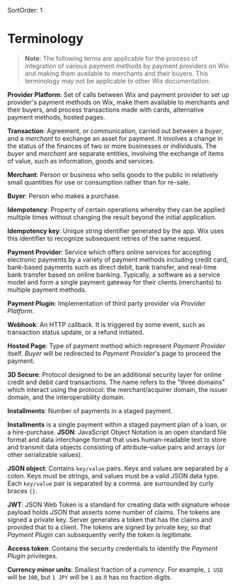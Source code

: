 SortOrder: 1
# Terminology

> **Note**:
> The following terms are applicable for the process of integration of various payment methods by payment providers on Wix and making them available to merchants and their buyers. This terminology may not be applicable to other Wix documentation.

**Provider Platform**: Set of calls between Wix and payment provider to set up provider's payment methods on Wix, make them available to merchants and their buyers, and process transactions made with cards, alternative payment methods, hosted pages.

**Transaction**: Agreement, or communication, carried out between a *buyer*, and a *merchant* to exchange an asset for payment.
It involves a change in the status of the finances of two or more businesses or individuals. The *buyer* and *merchant* are separate entities, involving the exchange of items of value, such as information, goods and services.

**Merchant**: Person or business who sells goods to the public in relatively small quantities for use or consumption rather than for re-sale.

**Buyer**: Person who makes a purchase.

**Idempotency**: Property of certain operations whereby they can be applied multiple times without changing the result beyond the initial application.

**Idempotency key**: Unique string identifier generated by the app. Wix uses this identifier to recognize subsequent retries of the same request.

**Payment Provider**: Service which offers online services for accepting electronic payments by a variety of payment methods including credit card, bank-based payments such as direct debit, bank transfer, and real-time bank transfer based on online banking. Typically, a software as a service model and form a single payment gateway for their clients (merchants) to multiple payment methods.

**Payment Plugin**: Implementation of third party provider via *Provider Platform*.

**Webhook**: An HTTP callback. It is triggered by some event, such as transaction status update, or a refund initiated.

**Hosted Page**: Type of payment method which represent *Payment Provider* itself. *Buyer* will be redirected to *Payment Provider*'s page to proceed the payment.

**3D Secure**: Protocol designed to be an additional security layer for online credit and debit card transactions. The name refers to the "three domains" which interact using the protocol: the merchant/acquirer domain, the issuer domain, and the interoperability domain.

**Installments**: Number of payments in a staged payment.

**Installments** is a single payment within a staged payment plan of a loan, or a hire-purchase.
**JSON**: JavaScript Object Notation is an open standard file format and data interchange format that uses human-readable text to store and transmit data objects consisting of attribute–value pairs and arrays (or other serializable values).

**JSON object**: Contains `key/value` pairs.
Keys and values are separated by a colon.
Keys must be strings, and values must be a valid JSON data type.
Each `key/value` pair is separated by a comma. are surrounded by curly braces `{}`.

**JWT**: JSON Web Token is a standard for creating data with signature whose payload holds *JSON* that asserts some number of claims. The tokens are signed a private key. Server generates a token that has the claims and provided that to a client. The tokens are signed by private key, so that *Payment Plugin* can subsequently verify the token is legitimate.

**Access token**: Contains the security credentials to identify the *Payment Plugin* privileges.

**Currency minor units**: Smallest fraction of a *currency*. For example, `1 USD` will be `100`, but `1 JPY` will be `1` as it has no fraction digits.
